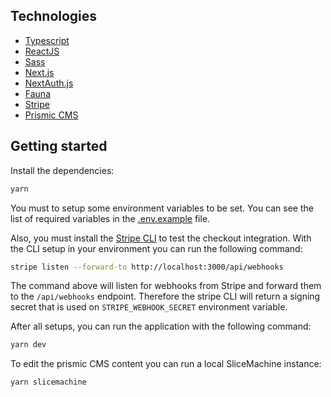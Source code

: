 ## Technologies
- [Typescript](https://typescriptlang.org/)
- [ReactJS](https://reactjs.org/)
- [Sass](https://sass-lang.com/)
- [Next.js](https://nextjs.org/)
- [NextAuth.js](https://next-auth.js.org/)
- [Fauna](https://fauna.com/)
- [Stripe](https://stripe.com/)
- [Prismic CMS](https://prismic.io/)

## Getting started

Install the dependencies:
```bash
yarn
```

You must to setup some environment variables to be set. You can see the list of required variables in the [.env.example](./.env.example) file.

Also, you must install the [Stripe CLI](https://stripe.com/docs/stripe-cli) to test the checkout integration. With the CLI setup in your environment you can run the following command:

```bash
stripe listen --forward-to http://localhost:3000/api/webhooks
```

The command above will listen for webhooks from Stripe and forward them to the `/api/webhooks` endpoint. Therefore the stripe CLI will return a signing secret that is used on `STRIPE_WEBHOOK_SECRET` environment variable.

After all setups, you can run the application with the following command:

```bash
yarn dev
```

To edit the prismic CMS content you can run a local SliceMachine instance:

```bash
yarn slicemachine
```